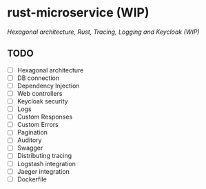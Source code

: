 # rust-microservice (WIP)
*Hexagonal architecture, Rust, Tracing, Logging and Keycloak (WIP)*

## TODO
- [ ] Hexagonal architecture
- [ ] DB connection
- [ ] Dependency Injection
- [ ] Web controllers
- [ ] Keycloak security
- [ ] Logs
- [ ] Custom Responses
- [ ] Custom Errors
- [ ] Pagination
- [ ] Auditory
- [ ] Swagger
- [ ] Distributing tracing
- [ ] Logstash integration
- [ ] Jaeger integration
- [ ] Dockerfile 
